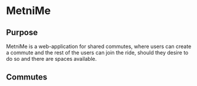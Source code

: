 # MetniMe

## Purpose
MetniMe is a web-application for shared commutes, where users can create a commute and the rest of the users can join the ride, should they desire to do so and there are spaces available.

## Commutes